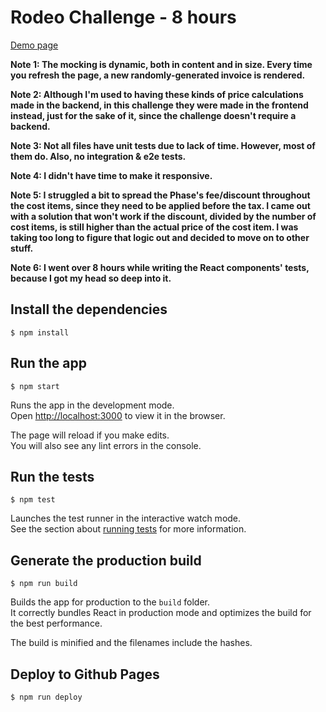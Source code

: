 # Rodeo Challenge - 8 hours

[Demo page](https://joaogardenberg-challenges.github.io/rodeo-challenge/)

**Note 1: The mocking is dynamic, both in content and in size. Every time you refresh the page, a new randomly-generated invoice is rendered.**

**Note 2: Although I'm used to having these kinds of price calculations made in the backend, in this challenge they were made in the frontend instead, just for the sake of it, since the challenge doesn't require a backend.**

**Note 3: Not all files have unit tests due to lack of time. However, most of them do. Also, no integration & e2e tests.**

**Note 4: I didn't have time to make it responsive.**

**Note 5: I struggled a bit to spread the Phase's fee/discount throughout the cost items, since they need to be applied before the tax. I came out with a solution that won't work if the discount, divided by the number of cost items, is still higher than the actual price of the cost item. I was taking too long to figure that logic out and decided to move on to other stuff.**

**Note 6: I went over 8 hours while writing the React components' tests, because I got my head so deep into it.**

## Install the dependencies

```
$ npm install
```

## Run the app

```
$ npm start
```

Runs the app in the development mode.\
Open [http://localhost:3000](http://localhost:3000) to view it in the browser.

The page will reload if you make edits.\
You will also see any lint errors in the console.

## Run the tests

```
$ npm test
```

Launches the test runner in the interactive watch mode.\
See the section about [running tests](https://facebook.github.io/create-react-app/docs/running-tests) for more information.

## Generate the production build

```
$ npm run build
```

Builds the app for production to the `build` folder.\
It correctly bundles React in production mode and optimizes the build for the best performance.

The build is minified and the filenames include the hashes.

## Deploy to Github Pages

```
$ npm run deploy
```
